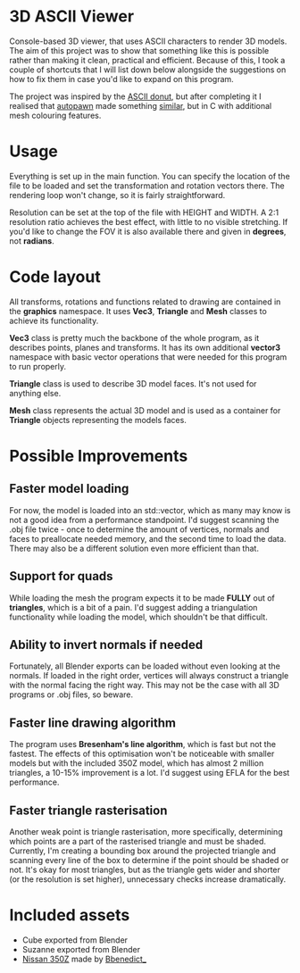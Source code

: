 # 3D ASCII Viewer 
Console-based 3D viewer, that uses ASCII characters to render 3D models. 
The aim of this project was to show that something like this is possible rather than making it clean, practical and efficient. Because of this, I took a couple of shortcuts that I will list down below alongside the suggestions on how to fix them in case you'd like to expand on this program.

The project was inspired by the [ASCII donut](https://www.a1k0n.net/2006/09/15/obfuscated-c-donut.html), but after completing it I realised that [autopawn](https://github.com/autopawn) made something [similar](https://github.com/autopawn/3d-ascii-viewer), but in C with additional mesh colouring features.

# Usage
Everything is set up in the main function. You can specify the location of the file to be loaded and set the transformation and rotation vectors there. The rendering loop won't change, so it is fairly straightforward.

Resolution can be set at the top of the file with HEIGHT and WIDTH. A 2:1 resolution ratio achieves the best effect, with little to no visible stretching. If you'd like to change the FOV it is also available there and given in **degrees**, not **radians**.

# Code layout
All transforms, rotations and functions related to drawing are contained in the **graphics** namespace. It uses **Vec3**, **Triangle** and **Mesh** classes to achieve its functionality.

**Vec3** class is pretty much the backbone of the whole program, as it describes points, planes and transforms. It has its own additional **vector3** namespace with basic vector operations that were needed for this program to run properly.

**Triangle** class is used to describe 3D model faces. It's not used for anything else.

**Mesh** class represents the actual 3D model and is used as a container for **Triangle** objects representing the models faces.

# Possible Improvements
## Faster model loading
For now, the model is loaded into an std::vector, which as many may know is not a good idea from a performance standpoint. I'd suggest scanning the .obj file twice - once to determine the amount of vertices, normals and faces to preallocate needed memory, and the second time to load the data. There may also be a different solution even more efficient than that.

## Support for quads
While loading the mesh the program expects it to be made **FULLY** out of **triangles**, which is a bit of a pain. I'd suggest adding a triangulation functionality while loading the model, which shouldn't be that difficult.

## Ability to invert normals if needed
Fortunately, all Blender exports can be loaded without even looking at the normals. If loaded in the right order, vertices will always construct a triangle with the normal facing the right way. This may not be the case with all 3D programs or .obj files, so beware.

## Faster line drawing algorithm
The program uses **Bresenham's line algorithm**, which is fast but not the fastest. The effects of this optimisation won't be noticeable with smaller models but with the included 350Z model, which has almost 2 million triangles, a 10-15% improvement is a lot. I'd suggest using EFLA for the best performance.

## Faster triangle rasterisation
Another weak point is triangle rasterisation, more specifically, determining which points are a part of the rasterised triangle and must be shaded. Currently, I'm creating a bounding box around the projected triangle and scanning every line of the box to determine if the point should be shaded or not. It's okay for most triangles, but as the triangle gets wider and shorter (or the resolution is set higher), unnecessary checks increase dramatically.

# Included assets
* Cube exported from Blender
* Suzanne exported from Blender
* [Nissan 350Z](https://www.turbosquid.com/3d-models/nissan-350z-japanese-sports-coupe-with-interior-model-3d-model-2049724) made by [Bbenedict_](https://www.turbosquid.com/Search/Artists/Bbenedict_)
